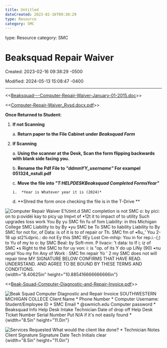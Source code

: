 ```yaml
---
title: Untitled
dateCreated: 2023-02-16T09:38:29
type: Resource
category: SMC
---
```

type: Resource
category: SMC

# Beaksquad Repair Waiver

Created: 2023-02-16 09:38:29 -0500

Modified: 2024-05-13 15:08:47 -0400

---

<<[Beaksquad---Computer-Repair-Waiver-January-01-2015.doc](../../Attachments/Beaksquad---Computer-Repair-Waiver-January-01-2015.doc)>>



<<[Computer-Repair-Waiver_Rvsd.docx.pdf](../../Attachments/Computer-Repair-Waiver_Rvsd.docx.pdf)>>



**Once Returned to Student:**

1.  **If not Scanning**

    a.  **Return paper to the File Cabinet under *Beaksquad Form***

2.  **If Scanning**

    a.  **Using the scanner at the Desk, Scan the form flipping backwards with blank side facing you.**

    b.  **Rename the Pdf File to *"ddmmYY_username"* For exampel 051324_nstull.pdf**

    c.  **Move the file into *"T:HELPDESKBeaksquad Completed FormsYear"***

        i.  *Year is Whatever year it is (2024)*

    d.  **Shred the form once checking the file is in the T-Drive
        **

![Computer Repair Waiver E%timt.d SMC completion is not SMC o: by pici: on to p:ovidéi kay to picy up Imp«t of •12t it to impact of to utility Such upgrades loss work You By yu SMC fin fu of fom Liability: in this Michigan College SMC Liability to by By •yu SMC be To SMC to liability Liability to By SMC for not for, of Data: is of it is to of repair or Th. SMC fm of •ßu_' You 2-18 up st2%dpric.: do not Ey this SMC tlEy Lost Cm-mhip: You in for rep.i.-(;) to Yu of my to o: by SMC Beal: by Soft-mm. P livacv: 't data: to If i; iz of SMC •s Right to thé SMC to for uy von: i: is "op. of its Y do up LiNy (90) •nu ompl You my fm Any of Work : SMC fm repair Yo ' 2 my SMC does not will repair time MY SIGNATURE BELOW CONFIRMS THAT HAVE READ. UNDERSTAND. AND AGREE TO BE BOUND BY THESE TERMS AND CONDITIONS. ](../../Attachments/Help-Desk-Beaksquad-Repair-Waiver-image1.png){width="8.40625in" height="10.885416666666666in"}



<<[Beak-Squad-Computer-Diagnostic-and-Repair-Invoice.pdf](../../Attachments/Beak-Squad-Computer-Diagnostic-and-Repair-Invoice.pdf)>>

![Beak Squad Computer Diagnostic and Repair Invoice SOUTHWESTERN MICHIGAN COLLECE Client Name * Phone Number * Computer Username: Student/Employee ID * SMC Email * @swmich.edu Computer password * Beaksquad Info Help Desk Intake Technician Date of drop off Help Desk Ticket Number Serial Number Put N/A if it's not easily found * ](../../Attachments/Help-Desk-Beaksquad-Repair-Waiver-image2.png){width="8.5in" height="11.0in"}

![Services Requested What would the client like done? * Technician Notes Client Signature Signature Date Tech Initials clear ](../../Attachments/Help-Desk-Beaksquad-Repair-Waiver-image3.jpg){width="8.5in" height="11.0in"}





